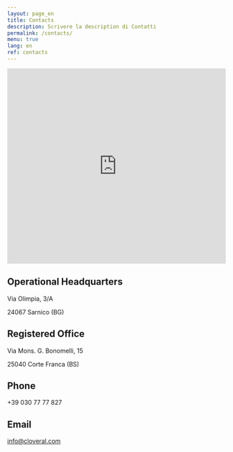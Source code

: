 ```yaml
---
layout: page_en
title: Contacts
description: Scrivere la description di Contatti
permalink: /contacts/
menu: true
lang: en
ref: contacts
---
```


<div class="mappa">
	<iframe src="https://www.google.com/maps/embed?pb=!1m18!1m12!1m3!1d2790.1861332868134!2d9.983227315949001!3d45.62699697910327!2m3!1f0!2f0!3f0!3m2!1i1024!2i768!4f13.1!3m3!1m2!1s0x47816605da0658dd%3A0x9014ab7d9ce46d87!2sVia%20Olimpia%2C%203%2FA%2C%2024067%20Sarnico%20BG!5e0!3m2!1sit!2sit!4v1484665789436" width="100%" height="450" frameborder="0" style="border:0" allowfullscreen></iframe>
</div>

<div class="sedi">
	<div class="wrap section">
		<div class="grid">
			<div class="half">
				<h2 class="titolo-sede-operativa">Operational Headquarters</h2>
				<p>Via Olimpia, 3/A</p>
				<p>24067 Sarnico (BG)</p>
			</div>
			<div class="half">
				<h2 class="titolo-sede-legale">Registered Office</h2>
				<p>Via Mons. G. Bonomelli, 15</p>
				<p>25040 Corte Franca (BS)</p>
			</div>
		</div>
	</div>
</div>

<div class="sedi">
	<div class="wrap section">
		<div class="grid">
			<div class="half">
				<h2 class="titolo-sede-operativa">Phone</h2>
				<p>+39 030 77 77 827</p>
			</div>
			<div class="half">
				<h2 class="titolo-sede-legale">Email</h2>
				<p><a href="mailto:info@cloveral.com">info@cloveral.com</a></p>
			</div>
		</div>
	</div>
</div>